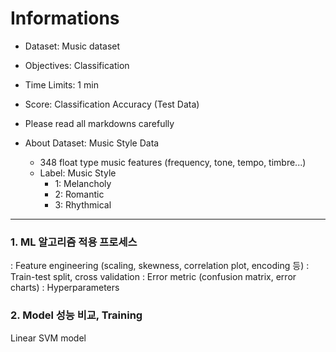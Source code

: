 # Informations

- Dataset: Music dataset

- Objectives: Classification

- Time Limits: 1 min

- Score: Classification Accuracy (Test Data)

- Please read all markdowns carefully 

- About Dataset: Music Style Data
    - 348 float type music features (frequency, tone, tempo, timbre...)
    - Label: Music Style
        - 1: Melancholy
        - 2: Romantic
        - 3: Rhythmical

---
### 1. ML 알고리즘 적용 프로세스
: Feature engineering (scaling, skewness, correlation plot, encoding 등)
: Train-test split, cross validation
: Error metric (confusion matrix, error charts)
: Hyperparameters


### 2. Model 성능 비교, Training
Linear SVM model
